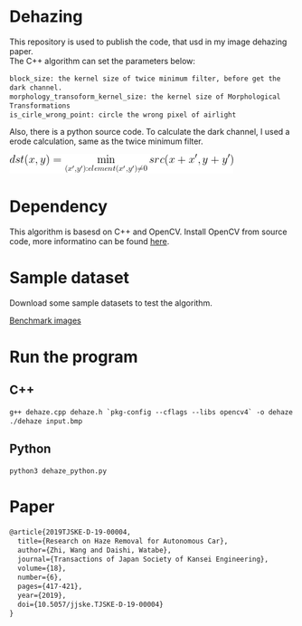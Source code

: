 # Dehazing
This repository is used to publish the code, that usd in my image dehazing paper.  
The C++ algorithm can set the parameters below:
```
block_size: the kernel size of twice minimum filter, before get the dark channel.
morphology_transoform_kernel_size: the kernel size of Morphological Transformations
is_cirle_wrong_point: circle the wrong pixel of airlight  
```
Also, there is a python source code.
To calculate the dark channel, I used a erode calculation, same as the twice minimum filter.  
  
![erode](./others/erode_formula.png)
# Dependency
This algorithm is basesd on C++ and OpenCV.
Install OpenCV from source code, more informatino can be found 
[here](./others/install_opencv.md).
# Sample dataset
Download some sample datasets to test the algorithm.

[Benchmark images](http://kaiminghe.com/cvpr09/images.rar)
# Run the program
## C++
```
g++ dehaze.cpp dehaze.h `pkg-config --cflags --libs opencv4` -o dehaze
./dehaze input.bmp
```
## Python
```
python3 dehaze_python.py
```
# Paper
```
@article{2019TJSKE-D-19-00004,
  title={Research on Haze Removal for Autonomous Car},
  author={Zhi, Wang and Daishi, Watabe},
  journal={Transactions of Japan Society of Kansei Engineering},
  volume={18},
  number={6},
  pages={417-421},
  year={2019},
  doi={10.5057/jjske.TJSKE-D-19-00004}
}
```
